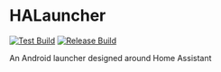 # HALauncher
[![Test Build](https://github.com/jcbmln/halauncher/workflows/Test%20Build/badge.svg)](https://github.com/jcbmln/halauncher/actions?query=workflow%3A%22Test+Build%22)
[![Release Build](https://github.com/jcbmln/halauncher/workflows/Release%20Build/badge.svg)](https://github.com/jcbmln/halauncher/actions?query=workflow%3A%22Release+Build%22)


An Android launcher designed around Home Assistant
